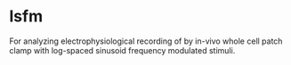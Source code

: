 # lsfm
For analyzing electrophysiological recording of by in-vivo whole cell patch clamp with log-spaced sinusoid frequency modulated stimuli.
